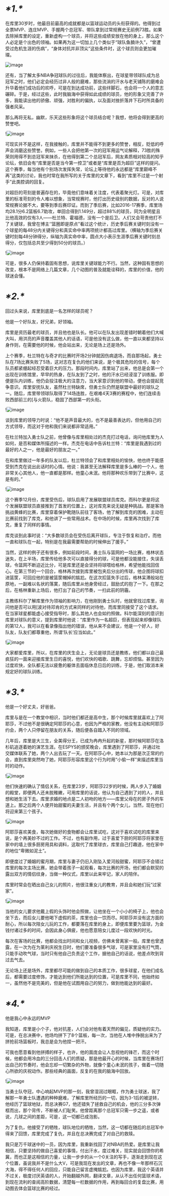 # ***\*1.\****

在库里30岁时，他最目前最高的成就都是以篮球运动员的头衔获得的。他得到过全票MVP、连庄MVP、手握两个总冠军、带队拿到过常规赛史无前例73胜。如果去除掉库里的设定，重新虚构一个球员，并将这些成绩安放在他的身上，那么这个人必定是个出色的领袖。如果再为这一切加上几个类似于“球队鱼腩许久”，“曾遭受过危机生涯的伤病”，“身体对抗并非顶尖”这些条件时，这个球员则会更加璀璨。

 ![image](https://user-images.githubusercontent.com/95010976/145715122-a362ea06-8354-466c-a4a2-0919ff3202ec.png)


还有，当了解太多NBA争冠球队的过往后，我能体察出，在球星带领球队成为总冠军之时，他们必定会经历过非人般的磨难，那些流淌的汗水与老天铺陈的磨难会升华着他们成功后的欢呼，可是在到达成功前，这些绊脚石，也会将一个人的意志碾碎。于是，经过这些，此时我脑海中获得如此成绩的球员，他的形象又完善了许多，我能读出他的骄傲、顽强，对胜利的偏执，以及面对挫折落井下石时所具备的强者风采。

那么再将无私，幽默，乐天这些形象将这个球员结合呢？我想，他将会得到更高的赞誉吧。

!![image](https://user-images.githubusercontent.com/95010976/145715138-b9dca5b2-a4a7-4dc6-ac3b-e9a15a46b32d.png)


可现实并不是这样，在我接触的，库里并不能得不到更多的赞誉，相反，贬低的呼声会消磨这些赞誉。例如，一些人会把他第一次的冠军用运气论解释，73胜的殊荣则用得不到总冠军来抹杀，在他得到第二个总冠军后，网友素质相对较高的知乎论坛，依旧会有“库里是否是当今第一控卫”或者是“库里是否为超巨”这样的提问。这个赛季，每当他有个别场次发挥失常，论坛上等待他的永远都是“库里巅峰不再”这类的讨论，我也时常在我所写的关于库里的文章下，看到“库里不过是一个射手”此类腔调的回复。

对超巨的苛刻是普遍存在的，毕竟他们意味着关注度，代表着聚光灯。可是，对库里的标准苛刻的令人难以想象，当常规赛时，他打出历史级别的数据，反对的人说常规赛论据不大，要等到季后赛印证。而到了季后赛，比如2016-17赛季，库里场均28.1分6.2篮板6.7助攻，单回合得到1.149分，超过88%的球员，同为全明星且比他高效的仅有3人——杜兰特、霍福德，没有一个是后卫。人们又会苛责他打不了关键球，我曾在博主‘’篮圈即是原点”看过这个统计，历史季后赛关键时刻没有一个球星的每48分内关键得分和真实命中率两项统计都高过库里。（横轴为季后赛关键时刻每48分钟得分，纵轴为真实命中率，圆点大小表示生涯季后赛关键时刻总得分，仅包括总共至少得到50分的球员。）

!![image](https://user-images.githubusercontent.com/95010976/145715154-10fd0a06-2453-4e38-992f-e2ef9ee32445.png)

可是，很多人仍保持着固有思想，说库里关键球能力不行。当然，这种固有思想的改变，根本不是网络上几篇文章，几个动图的普及就能诠释的，库里的价值，他的球迷会懂。

# ***\*2.\****

回过头来说，库里到底是一名怎样的球员呢？

他是一个好队友，好兄弟，好领袖。

库里是资历最老的球员，并且他也是队长。他可以在队友出现差错时朝着他们大喊大叫，用洪亮的声音覆盖其他人的话语，可是他没有这么做，他一直以来都坚持以身作则，在需要他的时候，他会站出来，无论是场上还是场外。

上个赛季，杜兰特在与奇才的比赛时开场2分钟就因伤病退场，而自那场起，勇士队在7场比赛失败了5场，这对志在复仇的他们来说，是个极其危险的信号，每个队员都紧绷起经忍受着巨大的压力。那段时间内，库里站了出来，他总是会第一个出现在训练馆里，早早的热身，在队友到了之时，他的汗水已经浸湿了训练服。即便是队内训练，他仍会投注极大的注意力，当大家意识到他的带动，便也会提起竞争意识。库里安抚队友，虽然杜兰特缺席，但勇士队仍然是联盟中最好的球队之一。随后，库里带领球队取得了14场连胜，在艰难4天3赛的赛程中，他们连续击败西部前三的[与火箭队，稳固了西部第一的头衔。

!![image](https://user-images.githubusercontent.com/95010976/145715165-71ec4f02-4e55-4182-8d13-c1aff6fd0534.png)

谈到库里的领导力时说：“他不是声音最大的，也不是最善表达的，但他用自己的方式领导，而这对于他和我们来说都非常适用。”

在杜兰特加入勇士队之前，他曾像与库里相处过的杰克打过电话，询问他库里为人如何，是否和媒体所描述的一样。杰克在电话中告诉杜兰特：“库里是我遇到过的最好的人之一，他是最好的朋友之一。”

在和库里做过一年多的队友以后，杜兰特领会了和库里相处的愉快，他也终于能感受到杰克在说出此话时的心情。他说：我甚至无法解释库里是多么棒的一个人，他非常关心其他人，他一直都是那样。他童心未泯。他将那种欢乐带到了比赛中，这是有的。”

!![image](https://user-images.githubusercontent.com/95010976/145715172-5d8b657d-03df-47c5-8f13-f75a732c8fee.png)

这个赛季12月份，库里受伤后，球队启用了发展联盟球员库克。而科尔更是将这个发展联盟球员直接推到了首发的位置上，这对库克来说无疑是种挑战。那是客场挑战黄蜂的比赛，库里穿着保护靴随队前往了客场，他了解到库克的困难，主动在比赛前找到了库克，和他讲了一些常用战术。在中场的时候，库里再次找到了库克，重复了同样的事情。

库克谈到此事时说：“大多数球员会在受伤后离开球队，专注于恢复和治疗。而他一直和球队在一起，特别是在我最需要帮助的时候伸出了援手。”

当然，这样的例子还有很多，例如前段时间，勇士队与篮网的一场比赛，格林状态迷失，在上半场，库里传给他多次可以直接得分的球，可是他都没能接住，失误丢球，令篮网不断迫近比分，可是库里还是会坚持将球喂给格林，希望他能找回信心。在第三节的一个回合，格林再次接到库里被包夹后分出的传球，他企图将球扣进篮筐，可回应他的是被篮筐帽掉的尴尬。在这次扣篮失手过后，格林呆滞般站在原地，一副难以名状的落寞，随后库里从他身旁经过，鼓励式的抱了一下。在那之后，在格林重新上场后，他打出了自己的节奏，一扫此前的阴霾。

主教练科尔了解库里作为领袖的影响力，在他刚到勇士队时，他就曾找过库里，询问他是否可以用[波对待邓肯的方式来同样的对待他，而库里同接受了这个请求。在当家球星都能虚心接受指导时，那么其他人也会如约照做。科尔能深刻的意识到库里对球队的意义，提到库里时他说：“库里作为一名超巨，但表现起来却像球队的第12人，我可以在看录像指出他的错误，他从来不会建议，他是一个好人，好队友，队友们都尊重他，所谓‘队长’应当如此。”

!![image](https://user-images.githubusercontent.com/95010976/145715185-76a4d0f5-2e73-4fa0-a2af-84eae50b087f.png)


大家都爱库里，所以，在库里的庆生会上，无论是球员还是教练，他们都以自己最疯狂的一面来迎接库里生日的喜悦，他们欢快的唱歌、跳舞，忘却烦恼。甚至因为过度欢快，全队都无法以疲惫的躯体去面临休息日后的训练，于是，他们取消本来规定好的球队训练。

# ***\*3.\****

他是一个好丈夫，好爸爸。

库里与是在一个教堂中相识，当时他们都还是高中生，那个时候库里就喜欢上了阿耶莎，不过他不是很确定阿耶莎的心意，也因为严格的家教，他没有主动和阿耶莎约会，两个人只停留在朋友的关系，随后便各自踏入不同的领域。

几年后，库里是大三生，全美得分王，已成为冉冉升起的新星，那时候阿耶莎在洛杉矶追逐着她的演艺生涯。在ESPYS的颁奖晚会，库里遇到了阿耶莎，并通过社交媒体联系了她，两个人出去玩了一天。在阿耶莎心中，她本以为那是次正常的约会，直到库里突然吻了她，阿耶莎形容库里这个行为时用“小偷一样”来描述库里当时的动作。

!![image](https://user-images.githubusercontent.com/95010976/145715188-cc9985d6-6d80-452d-a130-aa5ed0e6870b.png)


他们快速的确认了情侣关系，在库里23岁，阿耶莎22岁的时候，两人步入了婚姻的殿堂，即便两人还未脱稚嫩，可用库里的话说，他认为自己遇到了对的人，并且想和她生活下去。库里求婚的地点是二人初吻的地方——库里父母在的房子外的车道上。那之后两个人便开始甜蜜的夫妻生活，并且有个两个女儿，当然，现在他们将迎来第三个孩子。

!![image](https://user-images.githubusercontent.com/95010976/145715201-341da3d5-6fad-452f-9975-6e10d34b2cc3.png)


阿耶莎喜欢美食，每次她做好的食物都会让库里试吃，这对于喜欢试吃的库里来说，是个再美妙不过的工作。不过，也有副作用，过于喜爱下厨的阿耶莎将家里在家中的墙上很多厨房用具和调料，这取代了库里球衣，库里自己打趣道，他在家中的地位“卑微如泥土”。

即便度过了婚姻的蜜月期，库里与妻子仍旧入刚坠入爱河般甜蜜，阿耶莎不会错过库里的每次主场比赛，她会带着孩子一起观看，每次比赛的开场，他们都会默契的露出双方的情侣纹身，当做一种仪式，库里以此来牢记，家人的陪伴。

库里时常会在晒出自己女儿的照片，他很注重女儿的教育，并且会和她们玩“过家家”。

!![image](https://user-images.githubusercontent.com/95010976/145715208-90ce8319-9392-4b74-8ba8-1feeb31d2c62.png)


当他的女儿要求他戴上假的头饰时他会照做，让他坐在一个小小的椅子上，他也会坐下去，而后女儿要他喝下虚假的茶，库里也会一饮而尽。阿耶莎并没有这方面的耐心，所以每次陪女儿玩的工作，都要落在库里的身上，即便库里要为篮球，为金钱付诸过多的时间，会因此身心俱疲，他也愿意陪女儿度过一段欢快的时光。

每次在客场的比赛，他都会找出时间和女儿视频，仿佛未曾离家一般。库里也曾透露，在一次为在为莱利庆祝生日时，他们要准备很多气球，可是家里没有打气筒，只能手动吹气球，当时只有他自己负责这个工作，据他自己的话说，他差点吹到背过去气去。

无论场上还是场外，库里都尽可能的做到自己的本质工作，很多球星，在他们成名后，都需要过度修饰，才能达到他们所能达到的位置，可是库里不同，他始终如一，虽然他不是完美的，但是他在试图用自己的努力，做到他能达到的最好。

# ***\*4.\****

他是我心中永远的MVP

我知道，库里是小个子，他对抗差，人们会对他有着天然的偏见，质疑他的实力。可是，在总决赛中，他场均拼下了8个篮板，每一次，当他在人堆中挣脱出来为了拼抢前场篮板时，我总是会为他捏一把汗。

可我也愿意看到他拼搏的样子，也许，他的面庞会让人忽视他的锋芒，而这个时候，他都会用冷血的三分回击人们的质疑，那是他最开心的时候，当库里在赛场打出自己的节奏时，他会忘却一切繁杂的外物，就像个童心未泯的孩子，做着一切随心所欲的庆祝动作。那些经典的画面，反复的在我的脑海中回放。

!![image](https://user-images.githubusercontent.com/95010976/145715216-17bf32d9-2b4f-4df6-8130-ef44e4e8bf05.png)


当勇士队夺冠，中心响起MVP的那一刻，我曾湿润过眼眶，作为勇士球迷，我了解那一年勇士队遭遇的种种磨难，了解库里所经历的一切，因为3-1后的被逆转，他经历了篮球地狱，而总决赛G7，他还错失了拯救自己的机会，他的三分多次弹框而出，那个背传，不断被人们耻笑。他曾距离那个总冠军只需一步之遥，或者说，几球之间的差距，可是，这一切都已成泡影。

为了复仇，他接受了的牺牲，球队地位的牺牲，当然，这一切都在随后的总冠军中得来了回馈，库里完成了复仇，并且在总决赛完成了对自己的救赎。

我只是万千球迷中的一员，因为库里，我重新找回了对NBA的热爱。是库里让我相信，只要坚持的做自己喜爱的事情，付出汗水，度过难关，现实就会回馈你的希冀，而也正是这相信的力量，让我一步步的从一个0关注的写手，逐渐走到现在这个位置，虽说我并不是什么大V，可是我现在发出的文章，再也不像一年那样石沉大海，得不得任何人的回应，只能自己留言虚掩尴尬。也因为库里，我这个英语并不过关，极度讨厌英语的人，开始翻越外网，翻译文章，从认不出任何篮球术语，到现在流利的查阅高阶数据，清楚每一栏数据的作用，再到每回合的复盘比赛，用动图去体会篮球比赛的经过。

 
